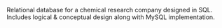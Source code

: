 Relational database for a chemical research company designed in SQL. 
Includes logical & conceptual design along with MySQL implementation.
